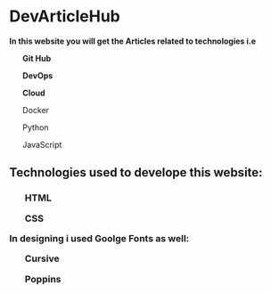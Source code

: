 <h1>DevArticleHub</h1>
<b><p>In this website you will get the Articles related to technologies i.e</p>
<list>
    <ul>Git Hub</ul>
    <ul>DevOps</ul>
    <ul>Cloud</ul></b>
    <ul>Docker</ul>
    <ul>Python</ul>
    <ul>JavaScript</ul>
<h2>Technologies used to develope this website:</h2>
<h3>
    <list>
        <ul>HTML</ul>
        <ul>CSS</ul>
    </list>
<p>In designing i used <b>Goolge Fonts</b> as well:</p>
    <list>
        <ul>Cursive</ul>
        <ul>Poppins</ul>
    </list>
</h3>